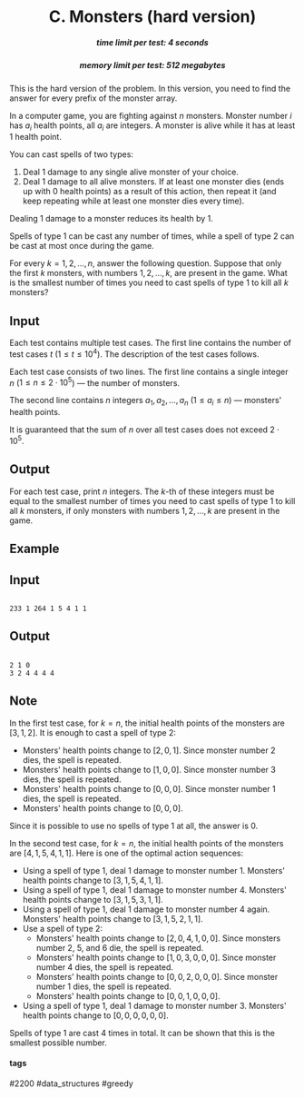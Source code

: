 <h1 style='text-align: center;'> C. Monsters (hard version)</h1>

<h5 style='text-align: center;'>time limit per test: 4 seconds</h5>
<h5 style='text-align: center;'>memory limit per test: 512 megabytes</h5>

This is the hard version of the problem. In this version, you need to find the answer for every prefix of the monster array.

In a computer game, you are fighting against $n$ monsters. Monster number $i$ has $a_i$ health points, all $a_i$ are integers. A monster is alive while it has at least $1$ health point.

You can cast spells of two types:

1. Deal $1$ damage to any single alive monster of your choice.
2. Deal $1$ damage to all alive monsters. If at least one monster dies (ends up with $0$ health points) as a result of this action, then repeat it (and keep repeating while at least one monster dies every time).

Dealing $1$ damage to a monster reduces its health by $1$.

Spells of type 1 can be cast any number of times, while a spell of type 2 can be cast at most once during the game.

For every $k = 1, 2, \ldots, n$, answer the following question. Suppose that only the first $k$ monsters, with numbers $1, 2, \ldots, k$, are present in the game. What is the smallest number of times you need to cast spells of type 1 to kill all $k$ monsters?

## Input

Each test contains multiple test cases. The first line contains the number of test cases $t$ ($1 \le t \le 10^4$). The description of the test cases follows.

Each test case consists of two lines. The first line contains a single integer $n$ ($1 \le n \le 2 \cdot 10^5$) — the number of monsters.

The second line contains $n$ integers $a_1, a_2, \ldots, a_n$ ($1 \le a_i \le n$) — monsters' health points.

It is guaranteed that the sum of $n$ over all test cases does not exceed $2 \cdot 10^5$.

## Output

For each test case, print $n$ integers. The $k$-th of these integers must be equal to the smallest number of times you need to cast spells of type 1 to kill all $k$ monsters, if only monsters with numbers $1, 2, \ldots, k$ are present in the game.

## Example

## Input


```

233 1 264 1 5 4 1 1
```
## Output


```

2 1 0
3 2 4 4 4 4

```
## Note

In the first test case, for $k = n$, the initial health points of the monsters are $[3, 1, 2]$. It is enough to cast a spell of type 2: 

* Monsters' health points change to $[2, 0, 1]$. Since monster number $2$ dies, the spell is repeated.
* Monsters' health points change to $[1, 0, 0]$. Since monster number $3$ dies, the spell is repeated.
* Monsters' health points change to $[0, 0, 0]$. Since monster number $1$ dies, the spell is repeated.
* Monsters' health points change to $[0, 0, 0]$.

Since it is possible to use no spells of type 1 at all, the answer is $0$.

In the second test case, for $k = n$, the initial health points of the monsters are $[4, 1, 5, 4, 1, 1]$. Here is one of the optimal action sequences: 

* Using a spell of type 1, deal $1$ damage to monster number $1$. Monsters' health points change to $[3, 1, 5, 4, 1, 1]$.
* Using a spell of type 1, deal $1$ damage to monster number $4$. Monsters' health points change to $[3, 1, 5, 3, 1, 1]$.
* Using a spell of type 1, deal $1$ damage to monster number $4$ again. Monsters' health points change to $[3, 1, 5, 2, 1, 1]$.
* Use a spell of type 2:
	+ Monsters' health points change to $[2, 0, 4, 1, 0, 0]$. Since monsters number $2$, $5$, and $6$ die, the spell is repeated.
	+ Monsters' health points change to $[1, 0, 3, 0, 0, 0]$. Since monster number $4$ dies, the spell is repeated.
	+ Monsters' health points change to $[0, 0, 2, 0, 0, 0]$. Since monster number $1$ dies, the spell is repeated.
	+ Monsters' health points change to $[0, 0, 1, 0, 0, 0]$.
* Using a spell of type 1, deal $1$ damage to monster number $3$. Monsters' health points change to $[0, 0, 0, 0, 0, 0]$.

Spells of type 1 are cast $4$ times in total. It can be shown that this is the smallest possible number.



#### tags 

#2200 #data_structures #greedy 